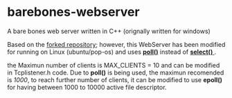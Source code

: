 # barebones-webserver
A bare bones web server written in C++ (orignally written for windows)

Based on the [forked repository](https://www.youtube.com/watch?v=YqEqjODUkWY&t=7s); however, this WebServer has been modified for running on Linux (ubuntu/pop-os) and uses [**poll()**](http://man7.org/linux/man-pages/man2/poll.2.html) instead of [**select()** ](http://man7.org/linux/man-pages/man2/select.2.html).

the Maximun number of clients is MAX_CLIENTS = 10 and can be modified in Tcplistener.h code. Due to **poll()** is being used, the maximun recomended is *1000*, to reach further number of clients, it can be modified to use **epoll()** for having between 1000 to 10000 active file descriptor.  